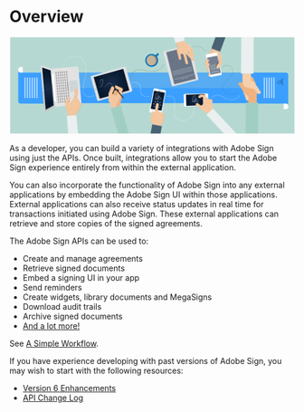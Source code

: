# Overview

![Adobe Sign Developer's Guide](img/sign_overview_1.png)

As a developer, you can build a variety of integrations with Adobe Sign using just the APIs. Once built, integrations allow you to start the Adobe Sign experience entirely from within the external application.

You can also incorporate the functionality of Adobe Sign into any external applications by embedding the Adobe Sign UI within those applications. External applications can also receive status updates in real time for transactions initiated using Adobe Sign. These external applications can retrieve and store copies of the signed agreements.

The Adobe Sign APIs can be used to:

- Create and manage agreements
- Retrieve signed documents
- Embed a signing UI in your app
- Send reminders
- Create widgets, library documents and MegaSigns
- Download audit trails
- Archive signed documents
- [And a lot more!](https://acrobat.adobe.com/in/en/sign/capabilities.html)

See  [A Simple Workflow](overview/a_simple_workflow.md).

If you have experience developing with past versions of Adobe Sign, you may wish to start with the following resources:
 - [Version 6 Enhancements](api_usage/enhancements_v6.md)
 - [API Change Log](api_usage/api_change_log.md)
